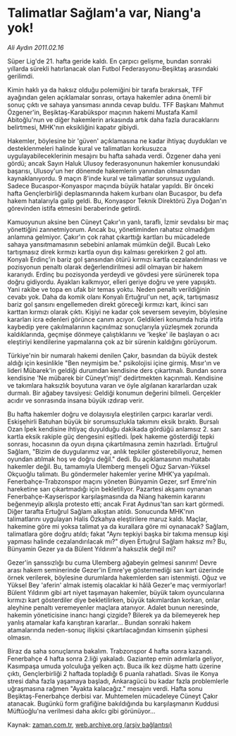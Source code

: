 # Talimatlar Sağlam'a var, Niang'a yok!

*Ali Aydın 2011.02.16*

<td class="columnist-detail">
<p>Süper Lig'de 21. hafta geride kaldı. En çarpıcı gelişme, bundan sonraki yıllarda sürekli hatırlanacak olan Futbol Federasyonu-Beşiktaş arasındaki gerilimdi.</p>
<p>
<div id="haberMetinDiv">
<p>Kimin haklı ya da haksız olduğu polemiğini bir tarafa bırakırsak, TFF ayağından gelen açıklamalar sonrası, ortaya hakemler adına önemli bir sonuç çıktı ve sahaya yansıması anında cevap buldu. TFF Başkanı Mahmut Özgener'in, Beşiktaş-Karabükspor maçının hakemi Mustafa Kamil Abitoğlu'nun ve diğer hakemlerin arkasında artık daha fazla duracaklarını belirtmesi, MHK'nın eksikliğini kapatır gibiydi.
<p> Hakemler, böylesine bir 'güven' açıklamasına ne kadar ihtiyaç duydukları ve desteklenmeleri halinde kural ve talimatları korkusuzca uygulayabileceklerinin mesajını bu hafta sahada verdi. Özgener daha yeni gördü; ancak Sayın Haluk Ulusoy federasyonunun hakemler konusundaki başarısı, Ulusoy'un her dönemde hakemlerin yanından olmasından kaynaklanıyordu. 9 maçın 8'inde kural ve talimatlar sorunsuz uygulandı. Sadece Bucaspor-Konyaspor maçında büyük hatalar yapıldı. Bir önceki hafta Gençlerbirliği deplasmanında hakem kurbanı olan Bucaspor, bu defa hakem hatalarıyla galip geldi. Bu, Konyaspor Teknik Direktörü Ziya Doğan'ın görevinden istifa etmesini beraberinde getirdi.
<p> Kamuoyunun aksine ben Cüneyt Çakır'ın yanlı, taraflı, İzmir sevdalısı bir maç yönettiğini zannetmiyorum. Ancak bu, yönetiminden rahatsız olmadığım anlamına gelmiyor. Çakır'ın çok rahat çıkarttığı kartları bu mücadelede sahaya yansıtmamasının sebebini anlamak mümkün değil. Bucalı Leko tartışmasız direk kırmızı kartla oyun dışı kalması gerekirken 2 gol attı. Konyalı Erdinç'in bariz gol şansından ötürü kırmızı kartla cezalandırılması ve pozisyonun penaltı olarak değerlendirilmesi adil olmayan bir hakem kararıydı. Erdinç bu pozisyonda yerdeydi ve gövdesi yere sürünerek topa doğru gidiyordu. Ayakları kalkmıyor, elleri geriye doğru ve yere yapışıktı. Yani rakibe ve topa en ufak bir temas yoktu. Neden penaltı verildiğinin cevabı yok. Daha da komik olanı Konyalı Ertuğrul'un net, açık, tartışmasız bariz gol şansını engellemeden direkt göreceği kırmızı kart, ikinci sarı karttan kırmızı olarak çıktı. Kişiyi ne kadar çok seversem seveyim, böylesine kararları icra edenleri görünce canım acıyor. Geldikleri konumda hızla irtifa kaybedip yere çakılmalarının kaçınılmaz sonuçlarıyla yüzleşmek zorunda kaldıklarında, geçmişe dönmeye çalıştıklarını ve 'keşke' ile başlayan o acı eleştiriyi kendilerine yapmalarına çok az bir sürenin kaldığını görüyorum.
<p> Türkiye'nin bir numaralı hakemi denilen Çakır, basından da büyük destek aldığı için kesinlikle "Ben neymişim be." psikolojisi içine girmiş. Mısır'ın ve lideri Mübarek'in geldiği durumdan kendisine ders çıkartmalı. Bundan sonra kendisine 'Ne mübarek bir Cüneyt'miş!' dedirtmekten kaçınmalı. Kendisine ve takımlara haksızlık boyutuna varan ve öyle algılanan kararlardan uzak durmalı. Bir ağabey tavsiyesi: Geldiği konumun değerini bilmeli. Gerçekler acıdır ve sonrasında insana büyük ızdırap verir.
<p> Bu hafta hakemler doğru ve dolayısıyla eleştirilen çarpıcı kararlar verdi. Eskişehirli Batuhan büyük bir sorumsuzlukla takımını eksik bıraktı. Bursalı Ozan İpek kendisine ihtiyaç duyulduğu dakikada gördüğü anlamsız 2. sarı kartla eksik rakiple güç dengesini eşitledi. İpek hakeme gösterdiği tepki sonrası, hocasının da oyun dışına çıkartılmasına zemin hazırladı. Ertuğrul Sağlam, "Bizim de duygularımız var, anlık tepkiler gösterebiliyoruz, hemen oyundan atılmak hoş ve doğru değil." dedi. Bu açıklamasının muhatabı hakemler değil. Bu, tamamıyla Ulemberg menşeli Oğuz Sarvan-Yüksel Okçuoğlu talimatı. Bu göndermeler hakemler yerine MHK'ya yapılmalı. Fenerbahçe-Trabzonspor maçını yöneten Bünyamin Gezer, sırf Emre'nin hareketine sarı çıkartmadığı için bekletiliyor. Pazartesi akşamı oynanan Fenerbahçe-Kayserispor karşılaşmasında da Niang hakemin kararını beğenmeyip alkışla protesto etti; ancak Fırat Aydınus'tan sarı kart görmedi. Diğer tarafta Ertuğrul Sağlam alkıştan atıldı. Sonucunda MHK'nın talimatlarını uygulayan Halis Özkahya eleştirilere maruz kaldı. Maçlar, hakemine göre mi yoksa talimat ya da kurallara göre mi oynanacak? Sağlam, talimatlara göre doğru atıldı; fakat "Aynı tepkiyi başka bir takıma mensup kişi yapması halinde cezalandırılacak mı?" diyen Ertuğrul Sağlam haksız mı? Bu, Bünyamin Gezer ya da Bülent Yıldırım'a haksızlık değil mi?
<p> Gezer'in şanssızlığı bu cuma Ulemberg ağabeyin gelmesi sanırım! Devre arası hakem seminerinde Gezer'in Emre'ye göstermediği sarı kart üzerinde örnek verilerek, böylesine durumlarda hakemlerden sarı istenmişti. Oğuz ve Yüksel Bey 'aferin' almak istemiş olacaklar ki hâlâ Gezer'e maç vermiyorlar! Bülent Yıldırım gibi art niyet taşımayan hakemler, büyük takım oyuncularına kırmızı kart gösterdiler diye bekletilirken, büyük takımlardan korkan, onlar aleyhine penaltı veremeyenler maçlara atanıyor. Adalet bunun neresinde, hakemin yöneticisine inancı hangi çizgide? Bilerek ya da bilemeyerek hep yanlış atamalar kafa karıştıran kararlar... Bundan sonraki hakem atamalarında neden-sonuç ilişkisi çıkartılacağından kimsenin şüphesi olmasın.
<p> Biraz da saha sonuçlarına bakalım. Trabzonspor 4 hafta sonra kazandı. Fenerbahçe 4 hafta sonra 2.liği yakaladı. Gaziantep emin adımlarla geliyor, Kasımpaşa umuda yolculuğa yelken açtı. Buca ilk kez düşme hattı üzerine çıktı, Gençlerbirliği 2 haftada topladığı 6 puanla rahatladı. Sivas ile Konya stresi daha fazla yaşamaya başladı, Ankaragücü bu kadar fazla problemlerle uğraşmasına rağmen "Ayakta kalacağız." mesajını verdi. Hafta sonu Beşiktaş-Fenerbahçe derbisi var. Muhtemelen mücadeleye Cüneyt Çakır atanacak. Bugünkü form grafiğine bakıldığında bu karşılaşmanın Kuddusi Müftüoğlu'na verilmesi daha akılcı gibi görünüyor...
<p></p></p></p></p></p></p></p></p></div>
</p>
<a href="http://web.archive.org/web/20110217062354/mailto:aliaydin@zaman.com.tr">
</a></td>

Kaynak: [zaman.com.tr](http://zaman.com.tr/yazar.do?yazino=1094234), [web.archive.org (arşiv bağlantısı)](http://web.archive.org/web/20110217062354/http://www.zaman.com.tr:80/yazar.do?yazino=1094234)
